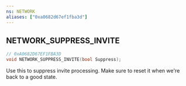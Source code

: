 ```yaml
---
ns: NETWORK
aliases: ["0xa0682d67ef1fba3d"]
---
```

## NETWORK_SUPPRESS_INVITE

```c
// 0xA0682D67EF1FBA3D
void NETWORK_SUPPRESS_INVITE(bool Suppress);
```

Use this to suppress invite processing. Make sure to reset it when we're back to a good state.

